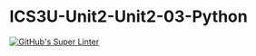 # ICS3U-Unit2-Unit2-03-Python

[![GitHub's Super Linter](https://github.com/Samuel-Webster-178/ICS3U-Unit4-Unit4-06-Python/workflows/GitHub's%20Super%20Linter/badge.svg)](https://github.com/Samuel-Webster-178/ICS3U-Unit4-Unit4-06-Python/actions)
